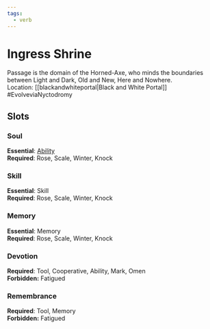 ```yaml
---
tags:
  - verb
---
```

# Ingress Shrine
Passage is the domain of the Horned-Axe, who minds the boundaries between Light and Dark, Old and New, Here and Nowhere.<br>Location: [[blackandwhiteportal|Black and White Portal]]
#EvolveviaNyctodromy
## Slots
### Soul
**Essential**: [Ability](https://uadaf.theevilroot.xyz/rowenarium/element/ability)<br>**Required**: Rose, Scale, Winter, Knock
### Skill
**Essential**: Skill<br>**Required**: Rose, Scale, Winter, Knock
### Memory
**Essential**: Memory<br>**Required**: Rose, Scale, Winter, Knock
### Devotion
**Required**: Tool, Cooperative, Ability, Mark, Omen<br>**Forbidden:** Fatigued
### Remembrance
**Required**: Tool, Memory<br>**Forbidden:** Fatigued

